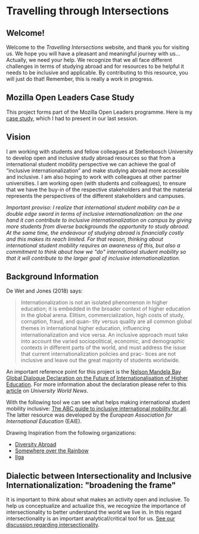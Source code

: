 # Travelling through Intersections

## Welcome! 
Welcome to the _Travelling Intersections_ website, and thank you for visiting us. We hope you will have a pleasant and meaningful journey with us... Actually, we need your help. We recognize that we all face different challenges in terms of studying abroad and for resources to be helpful it needs to be inclusive and applicable. By contributing to this resource, you will just do that! Remember, this is really a work in progress. 

## Mozilla Open Leaders Case Study

This project forms part of the Mozilla Open Leaders programme. Here is my [case study](https://docs.google.com/document/d/1LUeoaQq9e94E4tOGGD3XlIxHNcMeoxC2uq50RTJqrLQ/edit?usp=sharing), which I had to present in our last session.

## Vision
I am working with students and fellow colleagues at Stellenbosch University to develop open and inclusive study abroad resources so that from a international student mobility perspective we can achieve the goal of “inclusive internationalization” and make studying abroad more accessible and inclusive.   I am also hoping to work with colleagues at other partner universities. I am working open (with students and colleagues), to ensure that we have the buy-in of the respective stakeholders and that the material represents the perspectives of the different stakeholders and campuses. 

*Important proviso: I realize that international student mobility can be a double edge sword in terms of inclusive internationalization: on the one hand it can contribute to inclusive internationalization on campus by giving more students from diverse backgrounds the opportunity to study abroad. At the same time, the endeavour of studying abroad is financially costly and this makes its reach limited. For that reason, thinking about international student mobility requires an awareness of this, but also a commitment to think about how we "do" international student mobility so that it will contribute to the larger goal of inclusive internationalization.* 

## Background Information

De Wet and Jones (2018) says:
> Internationalization  is  not  an  isolated  phenomenon  in higher education; it  is embedded in the  broader context 
of higher education  in the global arena. Elitism,  commercialization, high costs of study, corruption, fraud, and quan-
tity versus quality are  all  common global themes in international higher education, inﬂuencing internationalization 
and  vice  versa. An inclusive  approach  must take  into  account the varied sociopolitical, economic, and demographic 
contexts in different  parts of the world, and  must address the issue that current internationalization policies and prac-
tices are not  inclusive  and  leave  out  the  great majority  of students worldwide.

An important reference point for this project is the [Nelson Mandela Bay Global Dialogue Declaration on the Future of Internationalisation of Higher Education](https://www.eaie.org/community/projects-advocacy/global-dialogue-declaration.html). For more information about the declaration please refer to this [article](https://www.universityworldnews.com/post.php?story=20140118132339578)  on _University World News_. 

With the following tool we can see what helps making international student mobility inclusive:
[The ABC guide to inclusive international mobility for all](https://www.eaie.org/our-resources/library/publication/Tools-Templates/abc-guide-inclusive-international-mobility.html). The latter resource was developed by the _European Association for International Education_ (EAIE). 

Drawing Inspiration from the following organizations:
* [Diversity Abroad](https://www.diversitynetwork.org/)
* [Somewhere over the Rainbow](https://sites.google.com/view/sotr) 
* [Ilga](https://ilga.org/) 


## Dialectic between Intersectionality and Inclusive Internationalization: "broadening the frame"
It is important to think about what makes an activity open and inclusive. To help us conceptualize and actualize this, we recognize the importance of intersectionality to better understand the world we live in. In this regard intersectionality is an important analytical/critical tool for us. [See our discussion regarding intersectionality](https://sarahrogue.github.io/travelling-intersections/Intersectionality.html). 



